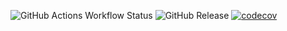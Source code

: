 ![GitHub Actions Workflow Status](https://img.shields.io/github/actions/workflow/status/jophj/sabikonbata/build.yml)
![GitHub Release](https://img.shields.io/github/v/release/jophj/sabikonbata)
[![codecov](https://codecov.io/gh/jophj/sabikonbata/graph/badge.svg?token=F8G5N4YXU6)](https://codecov.io/gh/jophj/sabikonbata)